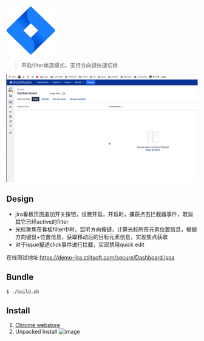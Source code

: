 

![](./chrome-extension/icon.png)

> 开启filter单选模式，支持方向键快速切换

![](./screenshot.gif)

## Design

- jira看板页面追加开关按钮，设置开启，开启时，捕获点击拦截器事件，取消其它已经active的filter
- 光标聚焦在看板filter中时，监听方向按键，计算光标所在元素位置信息，根据方向键盘+位置信息，获取移动后的目标元素信息，实现焦点获取
- 对于issue描述click事件进行拦截，实现禁用quick edit

在线测试地址:https://demo-jira.stiltsoft.com/secure/Dashboard.jspa

## Bundle

```shell
$ ./build.sh

```

## Install

1. [Chrome webstore](https://chrome.google.com/webstore/detail/jira-tool/bifineglhieejpkhnfnfemcbpadpdooi)
3. Unpacked Install
   ![image](https://user-images.githubusercontent.com/9245110/113583783-a8ea0a00-965c-11eb-95df-cc26cd497e11.png)
